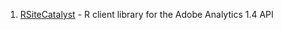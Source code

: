 1. [RSiteCatalyst](https://github.com/randyzwitch/RSiteCatalyst) - R client library for the Adobe Analytics 1.4 API
